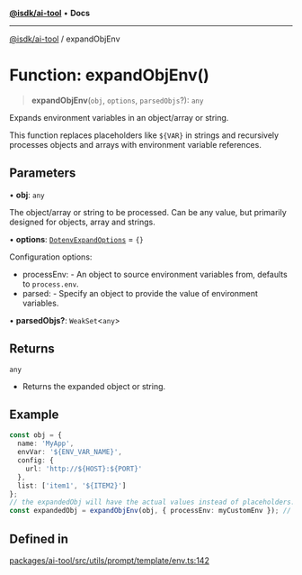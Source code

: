 [**@isdk/ai-tool**](../README.md) • **Docs**

***

[@isdk/ai-tool](../globals.md) / expandObjEnv

# Function: expandObjEnv()

> **expandObjEnv**(`obj`, `options`, `parsedObjs`?): `any`

Expands environment variables in an object/array or string.

This function replaces placeholders like `${VAR}` in strings and recursively
processes objects and arrays with environment variable references.

## Parameters

• **obj**: `any`

The object/array or string to be processed. Can be any value, but
             primarily designed for objects, array and strings.

• **options**: [`DotenvExpandOptions`](../interfaces/DotenvExpandOptions.md) = `{}`

Configuration options:
  - processEnv: - An object to source environment variables from, defaults to `process.env`.
  - parsed: - Specify an object to provide the value of environment variables.

• **parsedObjs?**: `WeakSet`\<`any`\>

## Returns

`any`

- Returns the expanded object or string.

## Example

```ts
const obj = {
  name: 'MyApp',
  envVar: '${ENV_VAR_NAME}',
  config: {
    url: 'http://${HOST}:${PORT}'
  },
  list: ['item1', '${ITEM2}']
};
// the expandedObj will have the actual values instead of placeholders.
const expandedObj = expandObjEnv(obj, { processEnv: myCustomEnv }); // Assuming 'ENV_VAR_NAME' is defined as 'Production' and 'HOST', 'PORT', 'ITEM2' are set,
```

## Defined in

[packages/ai-tool/src/utils/prompt/template/env.ts:142](https://github.com/isdk/ai-tool.js/blob/e324043799402aa2caa41711a9168487ab85c166/src/utils/prompt/template/env.ts#L142)
